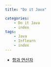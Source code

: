 ```yaml
---
title: "Do it Java"

categories:
    - Do it Java
    - index
tags:
    - Java
    - Inflearn
    - index
---
```

* [항과 연산자](/do%20it%20java/DoIt-Operators(1))
